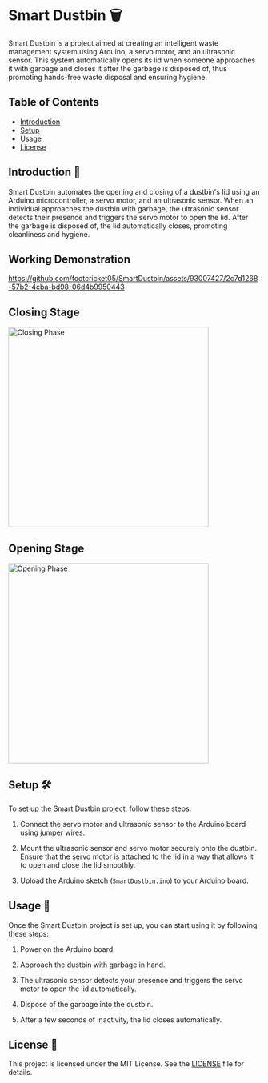 # Smart Dustbin 🗑️

Smart Dustbin is a project aimed at creating an intelligent waste management system using Arduino, a servo motor, and an ultrasonic sensor. This system automatically opens its lid when someone approaches it with garbage and closes it after the garbage is disposed of, thus promoting hands-free waste disposal and ensuring hygiene.

## Table of Contents

- [Introduction](#introduction-📝)
- [Setup](#setup-🛠️)
- [Usage](#usage-🚀)
- [License](#license-📄)

## Introduction 📝

Smart Dustbin automates the opening and closing of a dustbin's lid using an Arduino microcontroller, a servo motor, and an ultrasonic sensor. When an individual approaches the dustbin with garbage, the ultrasonic sensor detects their presence and triggers the servo motor to open the lid. After the garbage is disposed of, the lid automatically closes, promoting cleanliness and hygiene.

## Working Demonstration

https://github.com/footcricket05/SmartDustbin/assets/93007427/2c7d1268-57b2-4cba-bd98-06d4b9950443

## Closing Stage
<img src="https://github.com/footcricket05/SmartDustbin/assets/93007427/e73c5479-8028-4d08-b62e-adaccc461e71" alt="Closing Phase" width="400">

## Opening Stage
<img src="https://github.com/footcricket05/SmartDustbin/assets/93007427/dc979e62-a95d-4420-919e-c23e699a2592" alt="Opening Phase" width="400">


## Setup 🛠️

To set up the Smart Dustbin project, follow these steps:

1. Connect the servo motor and ultrasonic sensor to the Arduino board using jumper wires.

2. Mount the ultrasonic sensor and servo motor securely onto the dustbin. Ensure that the servo motor is attached to the lid in a way that allows it to open and close the lid smoothly.

3. Upload the Arduino sketch (`SmartDustbin.ino`) to your Arduino board.

## Usage 🚀

Once the Smart Dustbin project is set up, you can start using it by following these steps:

1. Power on the Arduino board.

2. Approach the dustbin with garbage in hand.

3. The ultrasonic sensor detects your presence and triggers the servo motor to open the lid automatically.

4. Dispose of the garbage into the dustbin.

5. After a few seconds of inactivity, the lid closes automatically.

## License 📄

This project is licensed under the MIT License. See the [LICENSE](LICENSE) file for details.
